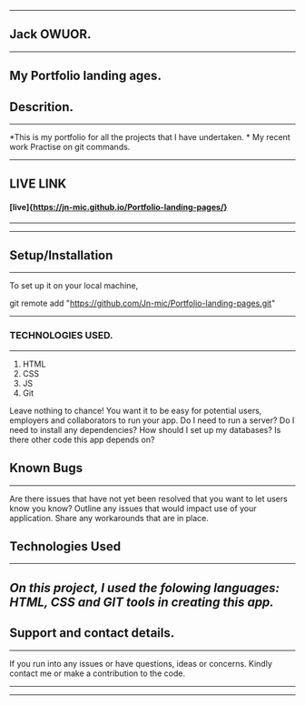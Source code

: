 ___
## Jack OWUOR.
---
My Portfolio landing ages.
---
## Descrition.
---
*This is my portfolio for all the projects that I have undertaken. *
 My recent work Practise on git commands.

---
## LIVE LINK
 #### [live]{https://jn-mic.github.io/Portfolio-landing-pages/}
___
---
## Setup/Installation
---
To set up it on your local machine,

git remote add "https://github.com/Jn-mic/Portfolio-landing-pages.git"

---

### TECHNOLOGIES USED.
---
1. HTML
1. CSS
1. JS
1. Git

  Leave nothing to chance! You want it to be easy for potential users, employers and collaborators to run your app. Do I need to run a server? Do I need to install any dependencies? How should I set up my databases? Is there other code this app depends on?
## Known Bugs
---
 Are there issues that have not yet been resolved that you want to let users know you know? Outline any issues that would impact use of your application. Share any workarounds that are in place. 
## Technologies Used
___
*On this project, I used the folowing languages: HTML, CSS and GIT tools in  creating this app.* 
---
## Support and contact details.
___
If you run into any issues or have questions, ideas or concerns. Kindly contact me or make a contribution to the code.
_____
---
